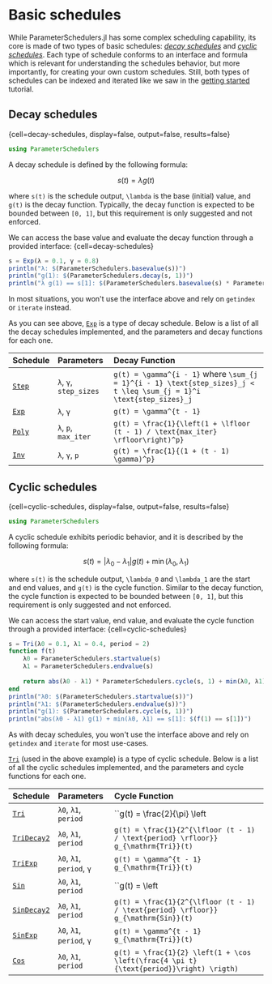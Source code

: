 # Basic schedules

While ParameterSchedulers.jl has some complex scheduling capability, its core is made of two types of basic schedules: *[decay schedules](#)* and *[cyclic schedules](#)*. Each type of schedule conforms to an interface and formula which is relevant for understanding the schedules behavior, but more importantly, for creating your own custom schedules. Still, both types of schedules can be indexed and iterated like we saw in the [getting started](#) tutorial.

## Decay schedules

{cell=decay-schedules, display=false, output=false, results=false}
```julia
using ParameterSchedulers
```

A decay schedule is defined by the following formula:
```math
s(t) = \lambda g(t)
```
where ``s(t)`` is the schedule output, ``\lambda`` is the base (initial) value, and ``g(t)`` is the decay function. Typically, the decay function is expected to be bounded between ``[0, 1]``, but this requirement is only suggested and not enforced.

We can access the base value and evaluate the decay function through a provided interface:
{cell=decay-schedules}
```julia
s = Exp(λ = 0.1, γ = 0.8)
println("λ: $(ParameterSchedulers.basevalue(s))")
println("g(1): $(ParameterSchedulers.decay(s, 1))")
println("λ g(1) == s[1]: $(ParameterSchedulers.basevalue(s) * ParameterSchedulers.decay(s, 1) == s[1])")
```
In most situations, you won't use the interface above and rely on `getindex` or `iterate` instead.

As you can see above, [`Exp`](#) is a type of decay schedule. Below is a list of all the decay schedules implemented, and the parameters and decay functions for each one.

| Schedule    | Parameters             | Decay Function |
|:------------|:-----------------------|:---------------|
| [`Step`](#) | `λ`, `γ`, `step_sizes` | ``g(t) = \gamma^{i - 1}`` where ``\sum_{j = 1}^{i - 1} \text{step_sizes}_j < t \leq \sum_{j = 1}^i \text{step_sizes}_j`` |
| [`Exp`](#)  | `λ`, `γ`               | ``g(t) = \gamma^{t - 1}`` |
| [`Poly`](#) | `λ`, `p`, `max_iter`   | ``g(t) = \frac{1}{\left(1 + \lfloor (t - 1) / \text{max_iter} \rfloor\right)^p}`` |
| [`Inv`](#)  | `λ`, `γ`, `p`          | ``g(t) = \frac{1}{(1 + (t - 1) \gamma)^p}`` |

## Cyclic schedules

{cell=cyclic-schedules, display=false, output=false, results=false}
```julia
using ParameterSchedulers
```

A cyclic schedule exhibits periodic behavior, and it is described by the following formula:
```math
s(t) = |\lambda_0 - \lambda_1| g(t) + \min (\lambda_0, \lambda_1)
```
where ``s(t)`` is the schedule output, ``\lambda_0`` and ``\lambda_1`` are the start and end values, and ``g(t)`` is the cycle function. Similar to the decay function, the cycle function is expected to be bounded between ``[0, 1]``, but this requirement is only suggested and not enforced.

We can access the start value, end value, and evaluate the cycle function through a provided interface:
{cell=cyclic-schedules}
```julia
s = Tri(λ0 = 0.1, λ1 = 0.4, period = 2)
function f(t)
    λ0 = ParameterSchedulers.startvalue(s)
    λ1 = ParameterSchedulers.endvalue(s)
    
    return abs(λ0 - λ1) * ParameterSchedulers.cycle(s, 1) + min(λ0, λ1)
end
println("λ0: $(ParameterSchedulers.startvalue(s))")
println("λ1: $(ParameterSchedulers.endvalue(s))")
println("g(1): $(ParameterSchedulers.cycle(s, 1))")
println("abs(λ0 - λ1) g(1) + min(λ0, λ1) == s[1]: $(f(1) == s[1])")
```
As with decay schedules, you won't use the interface above and rely on `getindex` and `iterate` for most use-cases.

[`Tri`](#) (used in the above example) is a type of cyclic schedule. Below is a list of all the cyclic schedules implemented, and the parameters and cycle functions for each one.

| Schedule         | Parameters                | Cycle Function |
|:-----------------|:--------------------------|:---------------|
| [`Tri`](#)       | `λ0`, `λ1`, `period`      | ``g(t) = \frac{2}{\pi} \left| \arcsin \left( \sin \left(\frac{\pi (t - 1)}{\text{period}} \right) \right) \right|`` |
| [`TriDecay2`](#) | `λ0`, `λ1`, `period`      | ``g(t) = \frac{1}{2^{\lfloor (t - 1) / \text{period} \rfloor}} g_{\mathrm{Tri}}(t)`` |
| [`TriExp`](#)    | `λ0`, `λ1`, `period`, `γ` | ``g(t) = \gamma^{t - 1} g_{\mathrm{Tri}}(t)`` |
| [`Sin`](#)       | `λ0`, `λ1`, `period`      | ``g(t) = \left| \sin \left(\frac{\pi (t - 1)}{\text{period}} \right) \right|`` |
| [`SinDecay2`](#) | `λ0`, `λ1`, `period`      | ``g(t) = \frac{1}{2^{\lfloor (t - 1) / \text{period} \rfloor}} g_{\mathrm{Sin}}(t)`` |
| [`SinExp`](#)    | `λ0`, `λ1`, `period`, `γ` | ``g(t) = \gamma^{t - 1} g_{\mathrm{Tri}}(t)`` |
| [`Cos`](#)       | `λ0`, `λ1`, `period`      | ``g(t) = \frac{1}{2} \left(1 + \cos \left(\frac{4 \pi t}{\text{period}}\right) \rigth)`` |